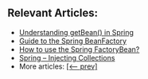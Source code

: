 ## Relevant Articles:

- [Understanding getBean() in Spring](https://www.baeldung.com/spring-getbean)
- [Guide to the Spring BeanFactory](https://www.baeldung.com/spring-beanfactory)
- [How to use the Spring FactoryBean?](https://www.baeldung.com/spring-factorybean)
- [Spring – Injecting Collections](https://www.baeldung.com/spring-injecting-collections)
- More articles: [[<-- prev]](/spring-core-2)
